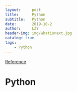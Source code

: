 ```yaml
---
layout:     post
title:      Python 
subtitle:   Python
date:       2019-10-2
author:     LZY
header-img: img/whatisnext.jpg
catalog: true
tags:
    - Python
---
```


[Reference]()

# Python 

